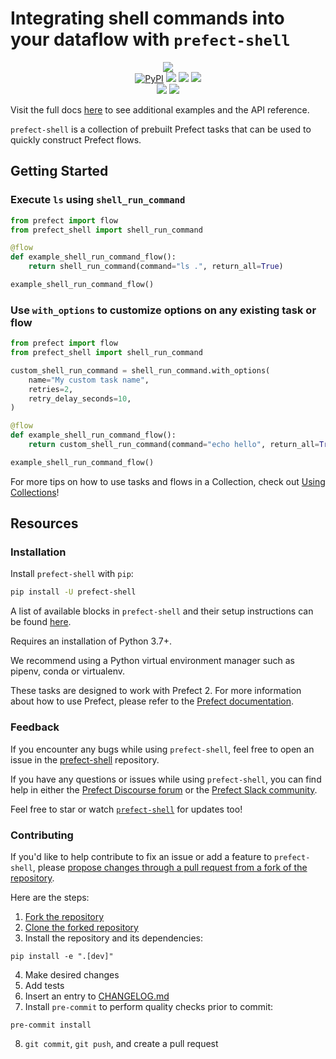 # Integrating shell commands into your dataflow with `prefect-shell`

<p align="center">
    <img src="https://user-images.githubusercontent.com/15331990/216169092-20cc6e77-ee3b-4aef-a8e7-02747eb5a549.png">
    <br>
    <a href="https://pypi.python.org/pypi/prefect-shell/" alt="PyPI version">
        <img alt="PyPI" src="https://img.shields.io/pypi/v/prefect-shell?color=0052FF&labelColor=090422"></a>
    <a href="https://github.com/PrefectHQ/prefect-shell/" alt="Stars">
        <img src="https://img.shields.io/github/stars/PrefectHQ/prefect-shell?color=0052FF&labelColor=090422" /></a>
    <a href="https://pepy.tech/badge/prefect-shell/" alt="Downloads">
        <img src="https://img.shields.io/pypi/dm/prefect-shell?color=0052FF&labelColor=090422" /></a>
    <a href="https://github.com/PrefectHQ/prefect-shell/pulse" alt="Activity">
        <img src="https://img.shields.io/github/commit-activity/m/PrefectHQ/prefect-shell?color=0052FF&labelColor=090422" /></a>
    <br>
    <a href="https://prefect-community.slack.com" alt="Slack">
        <img src="https://img.shields.io/badge/slack-join_community-red.svg?color=0052FF&labelColor=090422&logo=slack" /></a>
    <a href="https://discourse.prefect.io/" alt="Discourse">
        <img src="https://img.shields.io/badge/discourse-browse_forum-red.svg?color=0052FF&labelColor=090422&logo=discourse" /></a>
</p>

Visit the full docs [here](https://PrefectHQ.github.io/prefect-shell) to see additional examples and the API reference.

`prefect-shell` is a collection of prebuilt Prefect tasks that can be used to quickly construct Prefect flows.

## Getting Started

### Execute `ls` using `shell_run_command`

```python
from prefect import flow
from prefect_shell import shell_run_command

@flow
def example_shell_run_command_flow():
    return shell_run_command(command="ls .", return_all=True)

example_shell_run_command_flow()
```

### Use `with_options` to customize options on any existing task or flow


```python
from prefect import flow
from prefect_shell import shell_run_command

custom_shell_run_command = shell_run_command.with_options(
    name="My custom task name",
    retries=2,
    retry_delay_seconds=10,
)

@flow
def example_shell_run_command_flow():
    return custom_shell_run_command(command="echo hello", return_all=True)

example_shell_run_command_flow()
```

For more tips on how to use tasks and flows in a Collection, check out [Using Collections](https://orion-docs.prefect.io/collections/usage/)!

## Resources

### Installation

Install `prefect-shell` with `pip`:

```bash
pip install -U prefect-shell
```

A list of available blocks in `prefect-shell` and their setup instructions can be found [here](https://PrefectHQ.github.io/prefect-shell/blocks-catalog).

Requires an installation of Python 3.7+.

We recommend using a Python virtual environment manager such as pipenv, conda or virtualenv.

These tasks are designed to work with Prefect 2. For more information about how to use Prefect, please refer to the [Prefect documentation](https://orion-docs.prefect.io/).

### Feedback

If you encounter any bugs while using `prefect-shell`, feel free to open an issue in the [prefect-shell](https://github.com/PrefectHQ/prefect-shell) repository.

If you have any questions or issues while using `prefect-shell`, you can find help in either the [Prefect Discourse forum](https://discourse.prefect.io/) or the [Prefect Slack community](https://prefect.io/slack).

Feel free to star or watch [`prefect-shell`](https://github.com/PrefectHQ/prefect-shell) for updates too!
 
### Contributing
 
If you'd like to help contribute to fix an issue or add a feature to `prefect-shell`, please [propose changes through a pull request from a fork of the repository](https://docs.github.com/en/pull-requests/collaborating-with-pull-requests/proposing-changes-to-your-work-with-pull-requests/creating-a-pull-request-from-a-fork).
 
Here are the steps:

1. [Fork the repository](https://docs.github.com/en/get-started/quickstart/fork-a-repo#forking-a-repository)
2. [Clone the forked repository](https://docs.github.com/en/get-started/quickstart/fork-a-repo#cloning-your-forked-repository)
3. Install the repository and its dependencies:
```
pip install -e ".[dev]"
```
4. Make desired changes
5. Add tests
6. Insert an entry to [CHANGELOG.md](https://github.com/PrefectHQ/prefect-shell/blob/main/CHANGELOG.md)
7. Install `pre-commit` to perform quality checks prior to commit:
```
pre-commit install
```
8. `git commit`, `git push`, and create a pull request
